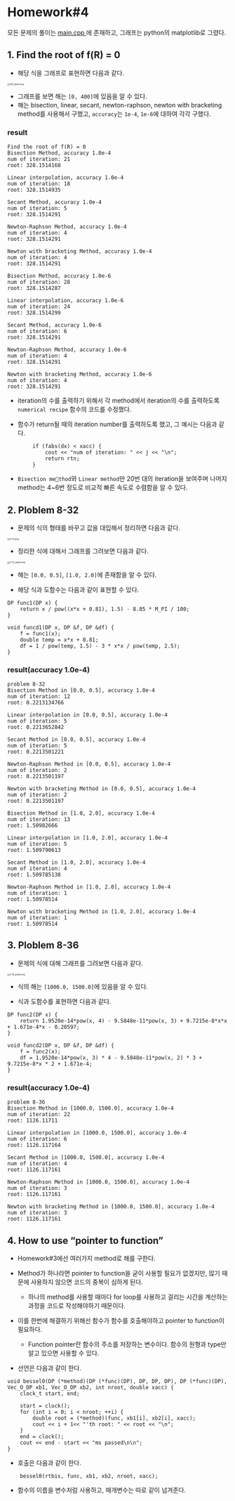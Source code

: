 # ****Homework#4****

모든 문제의 풀이는 <A href = "https://github.com/llordly/MAT3008/blob/master/Homework%234/main.cpp" target = "self" > main.cpp </A>에 존재하고, 그래프는 python의 matplotlib로 그렸다.

## 1. Find the root of f(R) = 0

- 해당 식을 그래프로 표현하면 다음과 같다.
<img src="https://github.com/llordly/MAT3008/blob/master/Homework%234/f(R)_graph.png?raw=true" alt="f(R)_graph.png" style="zoom:33%;" />

- 그래프를 보면 해는 `[0, 400]`에 있음을 알 수 있다.
- 해는 bisection, linear, secant, newton-raphson, newton with bracketing method를 사용해서 구했고, `accuracy`는 `1e-4`, `1e-6`에 대하여 각각 구했다.

### result
```
Find the root of f(R) = 0
Bisection Method, accuracy 1.0e-4
num of iteration: 21
root: 328.1514168

Linear interpolation, accuracy 1.0e-4
num of iteration: 18
root: 328.1514935

Secant Method, accuracy 1.0e-4
num of iteration: 5
root: 328.1514291

Newton-Raphson Method, accuracy 1.0e-4
num of iteration: 4
root: 328.1514291

Newton with bracketing Method, accuracy 1.0e-4
num of iteration: 4
root: 328.1514291

Bisection Method, accuracy 1.0e-6
num of iteration: 28
root: 328.1514287

Linear interpolation, accuracy 1.0e-6
num of iteration: 24
root: 328.1514299

Secant Method, accuracy 1.0e-6
num of iteration: 6
root: 328.1514291

Newton-Raphson Method, accuracy 1.0e-6
num of iteration: 4
root: 328.1514291

Newton with bracketing Method, accuracy 1.0e-6
num of iteration: 4
root: 328.1514291
```
- iteration의 수를 출력하기 위해서 각 method에서 iteration의 수를 출력하도록 `numerical recipe` 함수의 코드를 수정했다.

- 함수가 return될 때의 iteration number를 출력하도록 했고, 그 예시는 다음과 같다.
```
        if (fabs(dx) < xacc) {
            cout << "num of iteration: " << j << "\n";
            return rtn;
        }
```
- `Bisection method`와 `Linear method`만 20번 대의 iteration을 보여주며 나머지 method는 4~6번 정도로 비교적 빠른 속도로 수렴함을 알 수 있다.


## 2. Ploblem 8-32

- 문제의 식의 형태를 바꾸고 값을 대입해서 정리하면 다음과 같다.

<img src="https://github.com/llordly/MAT3008/blob/master/Homework%234/8-32.jpeg?raw=true" alt="8-32.jpeg" style="zoom:33%;" />

- 정리한 식에 대해서 그래프를 그려보면 다음과 같다.

<img src="https://github.com/llordly/MAT3008/blob/master/Homework%234/8-32_graph.png?raw=true" alt="8-32_graph.png" style="zoom:33%;" />

- 해는 `[0.0, 0.5]`, `[1.0, 2.0]`에 존재함을 알 수 있다.

- 해당 식과 도함수는 다음과 같이 표현할 수 있다.
```
DP func1(DP x) {
    return x / pow((x*x + 0.81), 1.5) - 8.85 * M_PI / 100;
}

void funcd1(DP x, DP &f, DP &df) {
    f = func1(x);
    double temp = x*x + 0.81;
    df = 1 / pow(temp, 1.5) - 3 * x*x / pow(temp, 2.5);
}
```

### result(accuracy 1.0e-4)
```
problem 8-32
Bisection Method in [0.0, 0.5], accuracy 1.0e-4
num of iteration: 12
root: 0.2213134766

Linear interpolation in [0.0, 0.5], accuracy 1.0e-4
num of iteration: 5
root: 0.2213652842

Secant Method in [0.0, 0.5], accuracy 1.0e-4
num of iteration: 5
root: 0.2213501221

Newton-Raphson Method in [0.0, 0.5], accuracy 1.0e-4
num of iteration: 2
root: 0.2213501197

Newton with bracketing Method in [0.0, 0.5], accuracy 1.0e-4
num of iteration: 2
root: 0.2213501197

Bisection Method in [1.0, 2.0], accuracy 1.0e-4
num of iteration: 13
root: 1.50982666

Linear interpolation in [1.0, 2.0], accuracy 1.0e-4
num of iteration: 5
root: 1.509790613

Secant Method in [1.0, 2.0], accuracy 1.0e-4
num of iteration: 4
root: 1.509785138

Newton-Raphson Method in [1.0, 2.0], accuracy 1.0e-4
num of iteration: 1
root: 1.50978514

Newton with bracketing Method in [1.0, 2.0], accuracy 1.0e-4
num of iteration: 1
root: 1.50978514
```

## 3. Ploblem 8-36

- 문제의 식에 대해 그래프를 그려보면 다음과 같다.
<img src="https://github.com/llordly/MAT3008/blob/master/Homework%234/8-36_graph.png?raw=true" alt="8-36_graph.png" style="zoom:33%;" />

- 식의 해는 `[1000.0, 1500.0]`에 있음을 알 수 있다.

- 식과 도함수를 표현하면 다음과 같다.
```
DP func2(DP x) {
    return 1.9520e-14*pow(x, 4) - 9.5848e-11*pow(x, 3) + 9.7215e-8*x*x + 1.671e-4*x - 0.20597;
}

void funcd2(DP x, DP &f, DP &df) {
    f = func2(x);
    df = 1.9520e-14*pow(x, 3) * 4 - 9.5848e-11*pow(x, 2) * 3 + 9.7215e-8*x * 2 + 1.671e-4;
}
```
### result(accuracy 1.0e-4)
```
problem 8-36
Bisection Method in [1000.0, 1500.0], accuracy 1.0e-4
num of iteration: 22
root: 1126.11711

Linear interpolation in [1000.0, 1500.0], accuracy 1.0e-4
num of iteration: 6
root: 1126.117164

Secant Method in [1000.0, 1500.0], accuracy 1.0e-4
num of iteration: 4
root: 1126.117161

Newton-Raphson Method in [1000.0, 1500.0], accuracy 1.0e-4
num of iteration: 3
root: 1126.117161

Newton with bracketing Method in [1000.0, 1500.0], accuracy 1.0e-4
num of iteration: 3
root: 1126.117161
```

## 4. How to use “pointer to function”

- Homework#3에선 여러가지 method로 해를 구한다. 
- Method가 하나라면 pointer to function을 굳이 사용할 필요가 없겠지만, 많기 때문에 사용하지 않으면 코드의 중복이 심하게 된다.
  - 하나의 method를 사용할 때마다 for loop를 사용하고 걸리는 시간을 계산하는 과정을 코드로 작성해야하기 때문이다.
- 이를 한번에 해결하기 위해선 함수가 함수를 호출해야하고 pointer to function이 필요하다.
  - Function pointer란 함수의 주소를 저장하는 변수이다. 함수의 원형과 type만 알고 있으면 사용할 수 있다. 

- 선언은 다음과 같이 한다.

```
void bessel0(DP (*method)(DP (*func)(DP), DP, DP, DP), DP (*func)(DP), Vec_O_DP xb1, Vec_O_DP xb2, int nroot, double xacc) {
    clock_t start, end;
    
    start = clock();
    for (int i = 0; i < nroot; ++i) {
        double root = (*method)(func, xb1[i], xb2[i], xacc);
        cout << i + 1<< "'th root: " << root << "\n";
    }
    end = clock();
    cout << end - start << "ms passed\n\n";
}
```

- 호출은 다음과 같이 한다.
```
    bessel0(rtbis, func, xb1, xb2, nroot, xacc);

```
- 함수의 이름을 변수처럼 사용하고, 매개변수는 따로 같이 넘겨준다.
